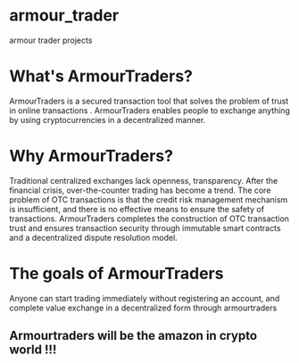 # armour_trader
armour trader projects
# What's ArmourTraders?  
ArmourTraders is a secured transaction tool that solves the problem of trust in online transactions .
ArmourTraders enables people to exchange anything by using cryptocurrencies in a decentralized manner.
# Why ArmourTraders?
Traditional centralized exchanges lack openness, transparency. After the financial crisis, over-the-counter trading has become a trend. The core problem of OTC transactions is that the credit risk management mechanism is insufficient, and there is no effective means to ensure the safety of transactions.
ArmourTraders completes the construction of OTC transaction trust and ensures transaction security through immutable smart contracts and a decentralized dispute resolution model.
# The goals of ArmourTraders
Anyone can start trading immediately without registering an account, and complete value exchange in a decentralized form through armourtraders
## Armourtraders will be the amazon in crypto world !!!
